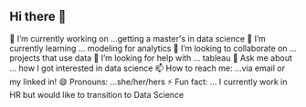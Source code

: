 ## Hi there 👋



🔭 I’m currently working on ...getting a master's in data science
🌱 I’m currently learning ... modeling for analytics
👯 I’m looking to collaborate on ... projects that use data
🤔 I’m looking for help with ... tableau
💬 Ask me about ... how I got interested in data science
📫 How to reach me: ...via email or my linked in!
😄 Pronouns: ...she/her/hers
⚡ Fun fact: ... I currently work in HR but would like to transition to Data Science
